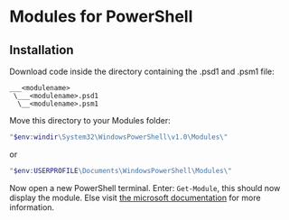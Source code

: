 # Modules for PowerShell

## Installation
Download code inside the directory containing the .psd1 and .psm1 file:
```
___<modulename>
 \___<modulename>.psd1
  \__<modulename>.psm1
```

Move this directory to your Modules folder:
```PowerShell
"$env:windir\System32\WindowsPowerShell\v1.0\Modules\"
```
or
```PowerShell
"$env:USERPROFILE\Documents\WindowsPowerShell\Modules\"
```

Now open a new PowerShell terminal. Enter: ``` Get-Module ```, this should now display the module.
Else visit [the microsoft documentation][about_modules] for more information.

[about_modules]: https://docs.microsoft.com/en-us/powershell/module/microsoft.powershell.core/about/about_modules?view=powershell-7.1
